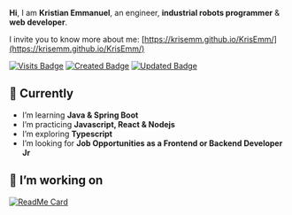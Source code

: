 **Hi**, I am **Kristian Emmanuel**, an engineer, **industrial robots programmer** & **web developer**.

I invite you to know more about me:
[https://krisemm.github.io/KrisEmm/](https://krisemm.github.io/KrisEmm/)


[![Visits Badge](https://badges.pufler.dev/visits/KrisEmm/KrisEmm)](https://badges.pufler.dev)
[![Created Badge](https://badges.pufler.dev/created/KrisEmm/KrisEmm)](https://badges.pufler.dev)
[![Updated Badge](https://badges.pufler.dev/updated/KrisEmm/KrisEmm)](https://badges.pufler.dev)


## :pushpin: **Currently**

- I’m learning **Java & Spring Boot**
- I’m practicing **Javascript, React & Nodejs**
- I’m exploring **Typescript**
- I’m looking for **Job Opportunities as a Frontend or Backend Developer Jr**

## :construction: **I’m working on**
[![ReadMe Card](https://github-readme-stats.vercel.app/api/pin/?username=KrisEmm&repo=KrisEmm)](https://github.com/KrisEmm/KrisEmm)
